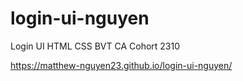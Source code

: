 # login-ui-nguyen
Login UI HTML CSS BVT CA Cohort 2310

https://matthew-nguyen23.github.io/login-ui-nguyen/
